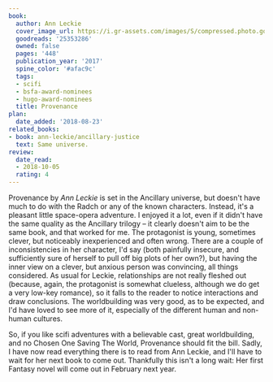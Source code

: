 ```yaml
---
book:
  author: Ann Leckie
  cover_image_url: https://i.gr-assets.com/images/S/compressed.photo.goodreads.com/books/1492328037l/25353286._SX318_.jpg
  goodreads: '25353286'
  owned: false
  pages: '448'
  publication_year: '2017'
  spine_color: '#afac9c'
  tags:
  - scifi
  - bsfa-award-nominees
  - hugo-award-nominees
  title: Provenance
plan:
  date_added: '2018-08-23'
related_books:
- book: ann-leckie/ancillary-justice
  text: Same universe.
review:
  date_read:
  - 2018-10-05
  rating: 4
---
```


Provenance by *Ann Leckie* is set in the Ancillary universe, but doesn't have much to do with the Radch or any of the
known characters. Instead, it's a pleasant little space-opera adventure. I enjoyed it a lot, even if it didn't have the
same quality as the Ancillary trilogy – it clearly doesn't aim to be the same book, and that worked for me. The
protagonist is young, sometimes clever, but noticeably inexperienced and often wrong. There are a couple of
inconsistencies in her character, I'd say (both painfully insecure, and sufficiently sure of herself to pull off big
plots of her own?), but having the inner view on a clever, but anxious person was convincing, all things
considered. As usual for Leckie, relationships are not really fleshed out (because, again, the protagonist is somewhat
clueless, although we do get a very low-key romance), so it falls to the reader to notice interactions and draw
conclusions. The worldbuilding was very good, as to be expected, and I'd have loved to see more of it, especially of the
different human and non-human cultures.

So, if you like scifi adventures with a believable cast, great worldbuilding, and no Chosen One Saving The World,
Provenance should fit the bill. Sadly, I have now read everything there is to read from Ann Leckie, and I'll have to
wait for her next book to come out. Thankfully this isn't a long wait: Her first Fantasy novel will come out in February
next year.
